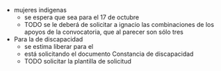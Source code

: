 - mujeres indigenas
	- se espera que sea para el 17 de octubre
	- TODO se le deberá de solicitar a ignacio las combinaciones de los apoyos de la convocatoria, que al parecer son sólo tres
- Para la de discapacidad
	- se estima liberar para el
	- está solicitando el documento Constancia de discapacidad
	- TODO solicitar la plantilla de solicitud